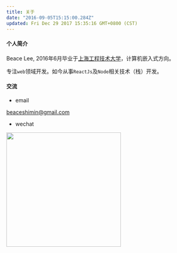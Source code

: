 ```yaml
---
title: 关于
date: "2016-09-05T15:15:00.284Z"
updated: Fri Dec 29 2017 15:35:16 GMT+0800 (CST)
---
```


#### 个人简介

Beace Lee, 2016年6月毕业于[上海工程技术大学](http://www.sues.edu.cn/)，计算机嵌入式方向。

专注`web`领域开发。如今从事`ReactJs`及`Node`相关技术（栈）开发。

####  交流

- email

<beaceshimin@gmail.com>

- wechat

<img src="https://images-manager.oss-cn-shanghai.aliyuncs.com/static/erweima.png" width='300'/>